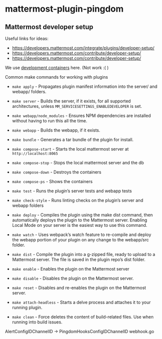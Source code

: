 # mattermost-plugin-pingdom

## Mattermost developer setup
Useful links for ideas:
- https://developers.mattermost.com/integrate/plugins/developer-setup/
- https://developers.mattermost.com/contribute/developer-setup/
- https://developers.mattermost.com/contribute/developer-setup/

We use [development containers](https://containers.dev/) here. (Not work :( )

Common make commands for working with plugins 

- `make apply` - Propagates plugin manifest information into the server/ and webapp/ folders.
- `make server` - Builds the server, if it exists, for all supported architectures, unless `MM_SERVICESETTINGS_ENABLEDEVELOPER` is set.
- `make webapp/node_modules` - Ensures NPM dependencies are installed without having to run this all the time.
- `make webapp` - Builds the webapp, if it exists.
- `make bundle` - Generates a tar bundle of the plugin for install.

- `make compose-start` - Starts the local mattermost server at `http://localhost:8065`
- `make compose-stop` - Stops the local mattermost server and the db
- `make compose-down` - Destroys the containers
- `make compose-ps` - Shows the containers

- `make test` - Runs the plugin’s server tests and webapp tests
- `make check-style` - Runs linting checks on the plugin’s server and webapp folders
- `make deploy` - Compiles the plugin using the make dist command, then automatically deploys the plugin to the Mattermost server. Enabling Local Mode on your server is the easiest way to use this command.
- `make watch` - Uses webpack’s watch feature to re-compile and deploy the webapp portion of your plugin on any change to the webapp/src folder.
- `make dist` - Compile the plugin into a g-zipped file, ready to upload to a Mattermost server. The file is saved in the plugin repo’s dist folder.
- `make enable` - Enables the plugin on the Mattermost server
- `make disable` - Disables the plugin on the Mattermost server.
- `make reset` - Disables and re-enables the plugin on the Mattermost server.
- `make attach-headless` - Starts a delve process and attaches it to your running plugin.
- `make clean` - Force deletes the content of build-related files. Use when running into build issues.


AlertConfigIDChannelID -> PingdomHooksConfigIDChannelID
webhook.go
